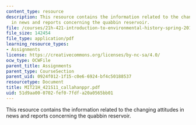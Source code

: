 ```yaml
---
content_type: resource
description: This resource contains the information related to the changing attitudes
  in news and reports concerning the quabbin reservoir.
file: /courses/21h-421-introduction-to-environmental-history-spring-2011/51d9aa000702fef07fdfa20a0565bb01_MIT21H_421S11_callahanppr.pdf
file_size: 142454
file_type: application/pdf
learning_resource_types:
- Assignments
license: https://creativecommons.org/licenses/by-nc-sa/4.0/
ocw_type: OCWFile
parent_title: Assignments
parent_type: CourseSection
parent_uid: 0924f012-1f15-c0e6-6924-bf4c50188537
resourcetype: Document
title: MIT21H_421S11_callahanppr.pdf
uid: 51d9aa00-0702-fef0-7fdf-a20a0565bb01
---
```

This resource contains the information related to the changing attitudes in news and reports concerning the quabbin reservoir.